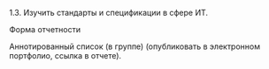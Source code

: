 1.3. Изучить стандарты и спецификации в сфере ИТ.



Форма отчетности


Аннотированный список (в группе) (опубликовать в электронном портфолио, ссылка в отчете).
